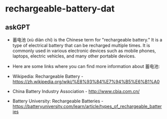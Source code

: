 


# rechargeable-battery-dat




## askGPT

- 蓄电池 (xù diàn chí) is the Chinese term for "rechargeable battery." It is a type of electrical battery that can be recharged multiple times. It is commonly used in various electronic devices such as mobile phones, laptops, electric vehicles, and many other portable devices.

- Here are some links where you can find more information about 蓄电池:

- Wikipedia: Rechargeable Battery - https://zh.wikipedia.org/wiki/%E8%93%84%E7%94%B5%E6%B1%A0
- China Battery Industry Association - http://www.cbia.com.cn/
- Battery University: Rechargeable Batteries - https://batteryuniversity.com/learn/article/types_of_rechargeable_batteries